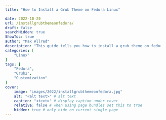 ```yaml
---
title: "How to Install a Grub Theme on Fedora Linux"

date: 2022-10-20
url: /installgrubthemeonfedora/
draft: false
searchHidden: true
ShowToc: true
author: "Max Allred"
description: "This guide tells you how to install a grub theme on fedora"
categories: [
    "Linux"
]
tags: [
    "Fedora",
    "Grub2",
    "Customization"
]
cover:
    image: "images/2022/installgrubthemeonfedora.jpg"
    alt: "<alt text>" # alt text
    caption: "<text>" # display caption under cover
    relative: false # when using page bundles set this to true
    hidden: true # only hide on current single page
---
```



